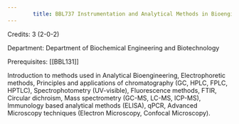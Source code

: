 ```yaml
---
        title: BBL737 Instrumentation and Analytical Methods in Bioengineering
---
```

Credits: 3 (2-0-2)

Department: Department of Biochemical Engineering and Biotechnology

Prerequisites: [[BBL131]]

Introduction to methods used in Analytical Bioengineering, Electrophoretic methods, Principles and applications of chromatography (GC, HPLC, FPLC, HPTLC), Spectrophotometry (UV-visible), Fluorescence methods, FTIR, Circular dichroism, Mass spectrometry (GC-MS, LC-MS, ICP-MS), Immunology based analytical methods (ELISA), qPCR, Advanced Microscopy techniques (Electron Microscopy, Confocal Microscopy).